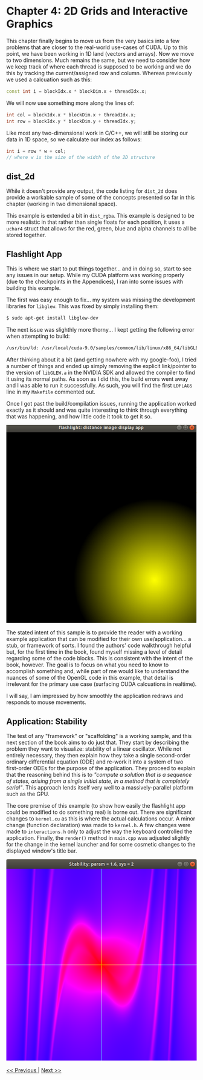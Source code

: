 # Chapter 4: 2D Grids and Interactive Graphics

This chapter finally begins to move us from the very basics into a few problems that are closer to the real-world use-cases of CUDA. Up to this point, we have been working in 1D land (vectors and arrays). Now we move to two dimensions. Much remains the same, but we need to consider how we keep track of where each thread is supposed to be working and we do this by tracking the current/assigned row and column. Whereas previously we used a calcuation such as this:

```c++
const int i = blockIdx.x * blockDim.x + threadIdx.x;
```

We will now use something more along the lines of:

```c++
int col = blockIdx.x * blockDim.x + threadIdx.x;
int row = blockIdx.y * blockDim.y + threadIdx.y;
```

Like most any two-dimensional work in C/C++, we will still be storing our data in 1D space, so we calculate our index as follows:

```c++
int i = row * w + col;
// where w is the size of the width of the 2D structure
```

## dist_2d

While it doesn't provide any output, the code listing for `dist_2d` does provide a workable sample of some of the concepts presented so far in this chapter (working in two dimensional space).

This example is extended a bit in `dist_rgba`. This example is designed to be more realistic in that rather than single floats for each position, it uses a `uchar4` struct that allows for the red, green, blue and alpha channels to all be stored together.

## Flashlight App

This is where we start to put things together... and in doing so, start to see any issues in our setup. While my CUDA platform was working properly (due to the checkpoints in the Appendices), I ran into some issues with building this example.

The first was easy enough to fix... my system was missing the development libraries for `libglew`. This was fixed by simply installing them:

```bash
$ sudo apt-get install libglew-dev
```

The next issue was slighthly more thorny... I kept getting the following error when attempting to build:

```bash
/usr/bin/ld: /usr/local/cuda-9.0/samples/common/lib/linux/x86_64/libGLEW.a(glew.o): relocation R_X86_64_32S against `.rodata' can not be used when making a shared object; recompile with -fPIC
```

After thinking about it a bit (and getting nowhere with my google-foo), I tried a number of things and ended up simply removing the explicit link/pointer to the version of `libGLEW.a` in the NVIDIA SDK and allowed the compiler to find it using its normal paths. As soon as I did this, the build errors went away and I was able to run it successfully. As such, you will find the first `LDFLAGS` line in my `Makefile` commented out.

Once I got past the build/compilation issues, running the application worked exactly as it should and was quite interesting to think through everything that was happening, and how little code it took to get it so.

![Flashlight](flashlight.png)

The stated intent of this sample is to provide the reader with a working example application that can be modified for their own use/application... a stub, or framework of sorts. I found the authors' code walkthrough helpful but, for the first time in the book, found myself missing a level of detail regarding some of the code blocks. This is consistent with the intent of the book, however. The goal is to focus on what you need to know to accomplish something and, while part of me would like to understand the nuances of some of the OpenGL code in this example, that detail is irrelevant for the primary use case (surfacing CUDA calcuations in realtime).

I will say, I am impressed by how smoothly the application redraws and responds to mouse movements.


## Application: Stability

The test of any "framework" or "scaffolding" is a working sample, and this next section of the book aims to do just that. They start by describing the problem they want to visualize: stability of a linear oscillator. While not entirely necessary, they then explain how they take a single second-order ordinary differential equation (ODE) and re-work it into a system of two first-order ODEs for the purpose of the application. They proceed to explain that the reasoning behind this is to _"compute a solution that is a sequence of states, arising from a single initial state, in a method that is completely serial"_. This approach lends itself very well to a massively-parallel platform such as the GPU.

The core premise of this example (to show how easily the flashlight app could be modified to do something real) is borne out. There are significant changes to `kernel.cu` as this is where the actual calculations occur. A minor change (function declaration) was made to `kernel.h`. A few changes were made to `interactions.h` only to adjust the way the keyboard controlled the application. Finally, the `render()` method in `main.cpp` was adjusted slightly for the change in the kernel launcher and for some cosmetic changes to the displayed window's title bar.

![Stability](stability.png)


[<< Previous ](../Chapter_03/readme.md)
|
[ Next >>](../Chapter_05/readme.md)
